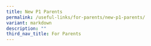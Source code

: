 ```yaml
---
title: New P1 Parents
permalink: /useful-links/for-parents/new-p1-parents/
variant: markdown
description: ""
third_nav_title: For Parents
---
```

